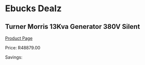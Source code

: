 
# Ebucks Dealz
## Turner Morris 13Kva Generator 380V Silent
[Product Page](https://www.ebucks.com/web/shop/productSelected.do?prodId=872807633&catId=870841698)

Price: R48879.00

Savings: 


	